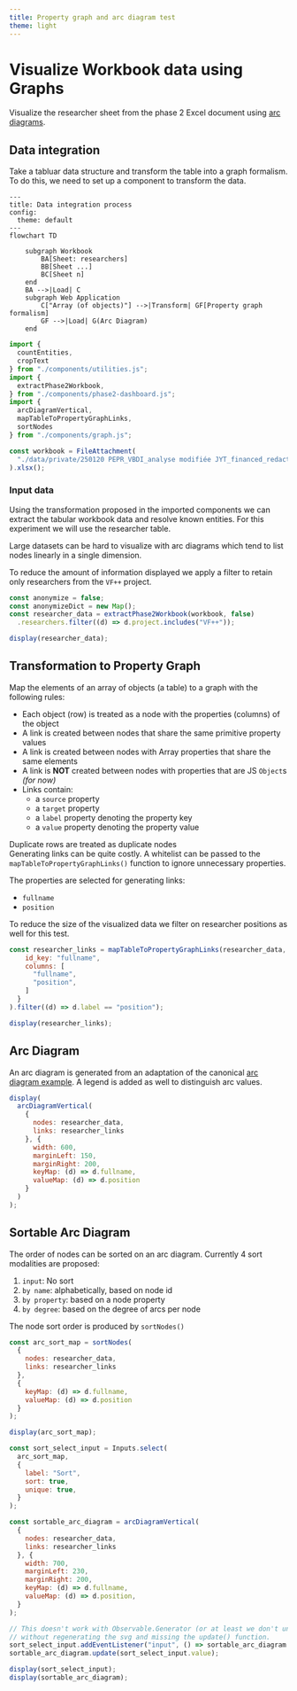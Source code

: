 ```yaml
---
title: Property graph and arc diagram test
theme: light
---
```


# Visualize Workbook data using Graphs

Visualize the researcher sheet from the phase 2 Excel document using [arc diagrams](https://observablehq.com/@d3/arc-diagram).

## Data integration

Take a tabluar data structure and transform the table into a graph formalism.
To do this, we need to set up a component to transform the data.

```mermaid
---
title: Data integration process
config:
  theme: default
---
flowchart TD

    subgraph Workbook
        BA[Sheet: researchers]
        BB[Sheet ...]
        BC[Sheet n]
    end
    BA -->|Load| C
    subgraph Web Application
        C["Array (of objects)"] -->|Transform| GF[Property graph formalism]
        GF -->|Load| G(Arc Diagram)
    end
```

```js
import {
  countEntities,
  cropText
} from "./components/utilities.js";
import {
  extractPhase2Workbook,
} from "./components/phase2-dashboard.js";
import {
  arcDiagramVertical,
  mapTableToPropertyGraphLinks,
  sortNodes
} from "./components/graph.js";

const workbook = FileAttachment(
  "./data/private/250120 PEPR_VBDI_analyse modifiée JYT_financed_redacted.xlsx"
).xlsx();
```

### Input data

Using the transformation proposed in the imported components we can extract the tabular workbook data and resolve known entities.
For this experiment we will use the researcher table.

<div class="tip">
  Large datasets can be hard to visualize with arc diagrams which tend to list nodes linearly in a single dimension.
</div>

To reduce the amount of information displayed we apply a filter to retain only researchers from the `VF++` project.

```js echo
const anonymize = false;
const anonymizeDict = new Map();
const researcher_data = extractPhase2Workbook(workbook, false)
  .researchers.filter((d) => d.project.includes("VF++"));
```

```js
display(researcher_data);
```

## Transformation to Property Graph

Map the elements of an array of objects (a table) to a graph with the following rules:
- Each object (row) is treated as a node with the properties (columns) of the object
- A link is created between nodes that share the same primitive property values
- A link is created between nodes with Array properties that share the same elements
- A link is **NOT** created between nodes with properties that are JS `Object`s *(for now)*
- Links contain:
  - a `source` property
  - a `target` property
  - a `label` property denoting the property key
  - a `value` property denoting the property value

<div class="warning">Duplicate rows are treated as duplicate nodes</div>
<div class="tip">
  Generating links can be quite costly.
  A whitelist can be passed to the <code class="language-js">mapTableToPropertyGraphLinks()</code> function to ignore unnecessary properties.
</div>

The properties are selected for generating links:
- `fullname`
- `position`

To reduce the size of the visualized data we filter on researcher positions as well for this test.
```js echo
const researcher_links = mapTableToPropertyGraphLinks(researcher_data, {
    id_key: "fullname",
    columns: [
      "fullname",
      "position",
    ]
  }
).filter((d) => d.label == "position");
```

```js
display(researcher_links);
```

## Arc Diagram 

An arc diagram is generated from an adaptation of the canonical [arc diagram example](https://observablehq.com/@d3/arc-diagram).
A legend is added as well to distinguish arc values.

```js echo
display(
  arcDiagramVertical(
    {
      nodes: researcher_data,
      links: researcher_links
    }, {
      width: 600,
      marginLeft: 150,
      marginRight: 200,
      keyMap: (d) => d.fullname,
      valueMap: (d) => d.position
    }
  )
);
```

## Sortable Arc Diagram 

The order of nodes can be sorted on an arc diagram.
Currently 4 sort modalities are proposed:
1. `input`: No sort
2. `by name`: alphabetically, based on node id
3. `by property`: based on a node property
4. `by degree`: based on the degree of arcs per node

The node sort order is produced by `sortNodes()`
```js echo
const arc_sort_map = sortNodes(
  {
    nodes: researcher_data,
    links: researcher_links
  },
  {
    keyMap: (d) => d.fullname,
    valueMap: (d) => d.position
  }
);
```

```js
display(arc_sort_map);
```

```js echo
const sort_select_input = Inputs.select(
  arc_sort_map,
  {
    label: "Sort",
    sort: true,
    unique: true,
  }
);

const sortable_arc_diagram = arcDiagramVertical(
  {
    nodes: researcher_data,
    links: researcher_links
  }, {
    width: 700,
    marginLeft: 230,
    marginRight: 200,
    keyMap: (d) => d.fullname,
    valueMap: (d) => d.position,
  }
);

// This doesn't work with Observable.Generator (or at least we don't understand how)
// without regenerating the svg and missing the update() function.
sort_select_input.addEventListener("input", () => sortable_arc_diagram.update(sort_select_input.value));
sortable_arc_diagram.update(sort_select_input.value);
```

```js
display(sort_select_input);
display(sortable_arc_diagram);
```
